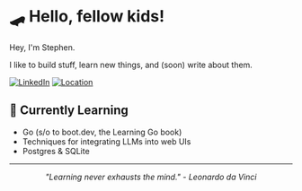 # 🛹 Hello, fellow kids!

Hey, I'm Stephen.

I like to build stuff, learn new things, and (soon) write about them.

[![LinkedIn](https://img.shields.io/badge/LinkedIn-stephenkoller-blue?style=flat-square&logo=linkedin)](https://www.linkedin.com/in/stephenkoller)
[![Location](https://img.shields.io/badge/Location-Ann%20Arbor%2C%20MI-green?style=flat-square&logo=googlemap)](https://www.google.com/maps/place/Ann+Arbor,+MI)

## 🌱 Currently Learning

- Go (s/o to boot.dev, the Learning Go book)
- Techniques for integrating LLMs into web UIs
- Postgres & SQLite

---

<p align="center">
  <i>"Learning never exhausts the mind." - Leonardo da Vinci</i>
</p>
